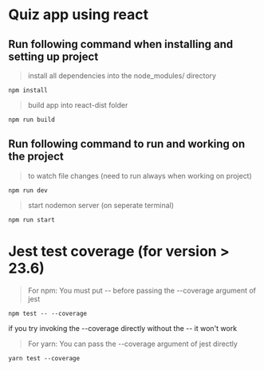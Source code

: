 # Quiz app using react

## Run following command when installing and setting up project

> install all dependencies into the node_modules/ directory

```
npm install
```

> build app into react-dist folder

```
npm run build
```

## Run following command to run and working on the project

> to watch file changes (need to run always when working on project)

```
npm run dev
```

> start nodemon server (on seperate terminal)

```
npm run start
```

# Jest test coverage (for version > 23.6)

> For npm:
> You must put -- before passing the --coverage argument of jest

```
npm test -- --coverage
```

if you try invoking the --coverage directly without the -- it won't work

> For yarn:
> You can pass the --coverage argument of jest directly

```
yarn test --coverage
```
